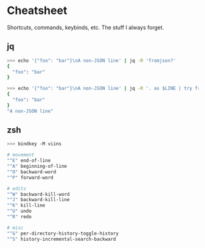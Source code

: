 # Cheatsheet

Shortcuts, commands, keybinds, etc. The stuff I always forget.

## jq

```sh
>>> echo '{"foo": "bar"}\nA non-JSON line' | jq -R 'fromjson?'
{
  "foo": "bar"
}

>>> echo '{"foo": "bar"}\nA non-JSON line' | jq -R '. as $LINE | try fromjson catch $LINE'
{
  "foo": "bar"
}
"A non-JSON line"
```

## zsh

```sh
>>> bindkey -M viins

# movement
"^E" end-of-line
"^A" beginning-of-line
"^O" backward-word
"^P" forward-word

# edits
"^W" backward-kill-word
"^J" backward-kill-line
"^K" kill-line
"^U" undo
"^R" redo

# misc
"^G" per-directory-history-toggle-history
"^S" history-incremental-search-backward
```
